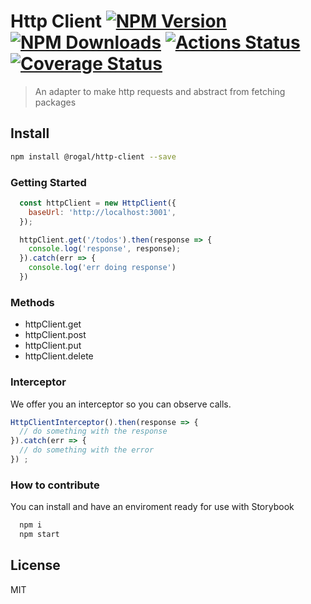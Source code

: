 # Http Client [![NPM Version](https://img.shields.io/npm/v/@rogal/http-client.svg)](https://www.npmjs.com/package/@rogal/http-client) [![NPM Downloads](https://img.shields.io/npm/dm/@rogal/http-client.svg)](https://www.npmjs.com/package/http-client) [![Actions Status](https://github.com/gabrielseco/http-client/workflows/tests/badge.svg)](https://github.com/gabrielseco/http-client/actions) [![Coverage Status](https://coveralls.io/repos/github/gabrielseco/http-client/badge.svg?branch=master)](https://coveralls.io/github/gabrielseco/http-client?branch=master)

> An adapter to make http requests and abstract from fetching packages

## Install

```sh
npm install @rogal/http-client --save
```

### Getting Started

```js
  const httpClient = new HttpClient({
    baseUrl: 'http://localhost:3001',
  });

  httpClient.get('/todos').then(response => {
    console.log('response', response);
  }).catch(err => {
    console.log('err doing response')
  })

```

### Methods 

* httpClient.get
* httpClient.post
* httpClient.put
* httpClient.delete


### Interceptor

We offer you an interceptor so you can observe calls.

```js
HttpClientInterceptor().then(response => {
  // do something with the response
}).catch(err => {
  // do something with the error
}) ;
```


### How to contribute

You can install and have an enviroment ready for use with Storybook

```sh
  npm i
  npm start
```

## License

MIT